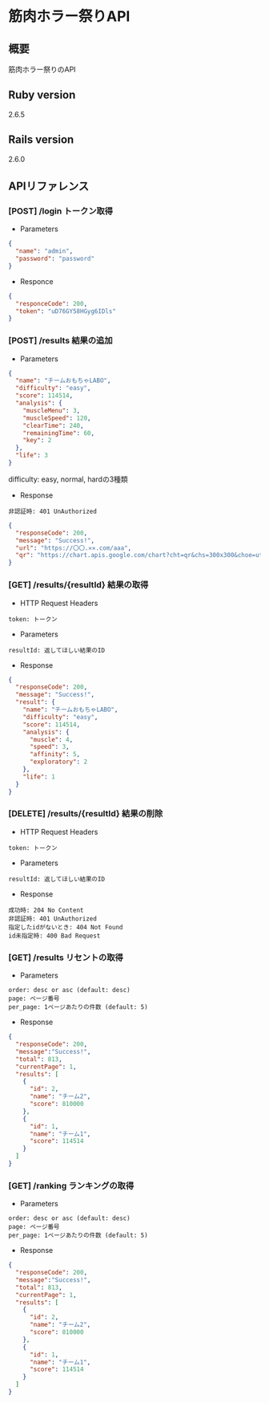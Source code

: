 # 筋肉ホラー祭りAPI

## 概要
筋肉ホラー祭りのAPI

## Ruby version
2.6.5

## Rails version
2.6.0

## APIリファレンス

### [POST] /login トークン取得
- Parameters

```json
{
  "name": "admin",
  "password": "password"
}
```

- Responce
```json
{
  "responceCode": 200,
  "token": "uD76GY58HGyg6IDls"
}
```

### [POST] /results 結果の追加

- Parameters

```json
{
  "name": "チームおもちゃLABO",
  "difficulty": "easy", 
  "score": 114514,
  "analysis": {
    "muscleMenu": 3,
    "muscleSpeed": 120,
    "clearTime": 240,
    "remainingTime": 60,
    "key": 2
  },
  "life": 3
}
```
difficulty: easy, normal, hardの3種類

- Response

`非認証時: 401 UnAuthorized`

```json
{
  "responseCode": 200,
  "message": "Success!",
  "url": "https://〇〇.✕✕.com/aaa",
  "qr": "https://chart.apis.google.com/chart?cht=qr&chs=300x300&choe=utf8&chl=https://〇〇.✕✕.com/aaa"
}
```

### [GET] /results/{resultId} 結果の取得

- HTTP Request Headers

```
token: トークン
```

- Parameters

```
resultId: 返してほしい結果のID
```

- Response

```json
{
  "responseCode": 200,
  "message": "Success!",
  "result": {
    "name": "チームおもちゃLABO",
    "difficulty": "easy",
    "score": 114514,
    "analysis": {
      "muscle": 4,
      "speed": 3,
      "affinity": 5,
      "exploratory": 2
    },
    "life": 1
  }
}
```

### [DELETE] /results/{resultId} 結果の削除

- HTTP Request Headers

```
token: トークン
```

- Parameters

```
resultId: 返してほしい結果のID
```

- Response

```
成功時: 204 No Content
非認証時: 401 UnAuthorized
指定したidがないとき: 404 Not Found
id未指定時: 400 Bad Request
```

### [GET] /results リセントの取得

- Parameters

```
order: desc or asc (default: desc)
page: ページ番号
per_page: 1ページあたりの件数 (default: 5)
```

- Response

```json
{
  "responseCode": 200,
  "message":"Success!",
  "total": 813,
  "currentPage": 1,
  "results": [
    {
      "id": 2,
      "name": "チーム2",
      "score": 810000
    },
    {
      "id": 1,
      "name": "チーム1",
      "score": 114514
    }
  ]
}
```


### [GET] /ranking ランキングの取得

- Parameters

```
order: desc or asc (default: desc)
page: ページ番号
per_page: 1ページあたりの件数 (default: 5)
```

- Response

```json
{
  "responseCode": 200,
  "message":"Success!",
  "total": 813,
  "currentPage": 1,
  "results": [
    {
      "id": 2,
      "name": "チーム2",
      "score": 810000
    },
    {
      "id": 1,
      "name": "チーム1",
      "score": 114514
    }
  ]
}
```
